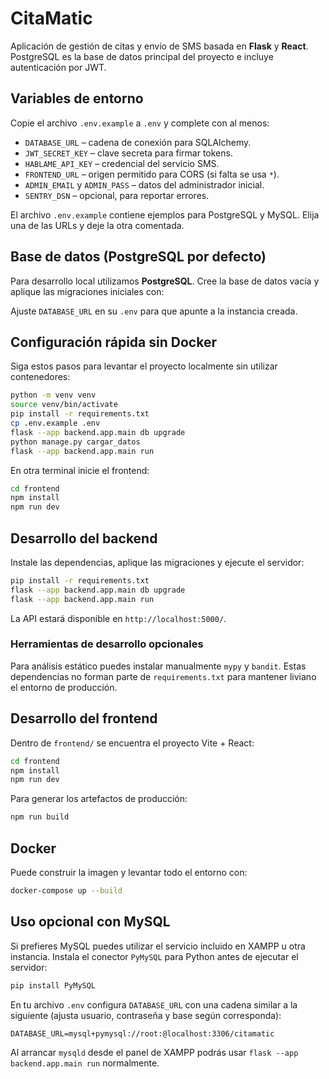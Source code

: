 # CitaMatic

Aplicación de gestión de citas y envío de SMS basada en **Flask** y **React**.
PostgreSQL es la base de datos principal del proyecto e incluye autenticación por JWT.

## Variables de entorno

Copie el archivo `.env.example` a `.env` y complete con al menos:

- `DATABASE_URL` – cadena de conexión para SQLAlchemy.
- `JWT_SECRET_KEY` – clave secreta para firmar tokens.
- `HABLAME_API_KEY` – credencial del servicio SMS.
- `FRONTEND_URL` – origen permitido para CORS (si falta se usa `*`).
- `ADMIN_EMAIL` y `ADMIN_PASS` – datos del administrador inicial.
- `SENTRY_DSN` – opcional, para reportar errores.

El archivo `.env.example` contiene ejemplos para PostgreSQL y MySQL. Elija una de las URLs y deje la otra comentada. 
## Base de datos (PostgreSQL por defecto)

Para desarrollo local utilizamos **PostgreSQL**. Cree la base de datos vacía y
aplique las migraciones iniciales con:


Ajuste `DATABASE_URL` en su `.env` para que apunte a la instancia creada.

## Configuración rápida sin Docker

Siga estos pasos para levantar el proyecto localmente sin utilizar contenedores:

```bash
python -m venv venv
source venv/bin/activate
pip install -r requirements.txt
cp .env.example .env
flask --app backend.app.main db upgrade
python manage.py cargar_datos
flask --app backend.app.main run
```

En otra terminal inicie el frontend:

```bash
cd frontend
npm install
npm run dev
```

## Desarrollo del backend

Instale las dependencias, aplique las migraciones y ejecute el servidor:

```bash
pip install -r requirements.txt
flask --app backend.app.main db upgrade
flask --app backend.app.main run
```

La API estará disponible en `http://localhost:5000/`.

### Herramientas de desarrollo opcionales

Para análisis estático puedes instalar manualmente `mypy` y `bandit`. Estas
dependencias no forman parte de `requirements.txt` para mantener liviano el
entorno de producción.

## Desarrollo del frontend

Dentro de `frontend/` se encuentra el proyecto Vite + React:

```bash
cd frontend
npm install
npm run dev
```

Para generar los artefactos de producción:

```bash
npm run build
```

## Docker

Puede construir la imagen y levantar todo el entorno con:

```bash
docker-compose up --build
```

## Uso opcional con MySQL

Si prefieres MySQL puedes utilizar el servicio incluido en XAMPP u otra
instancia. Instala el conector `PyMySQL` para Python antes de ejecutar el
servidor:

```bash
pip install PyMySQL
```

En tu archivo `.env` configura `DATABASE_URL` con una cadena similar a la
siguiente (ajusta usuario, contraseña y base según corresponda):

```env
DATABASE_URL=mysql+pymysql://root:@localhost:3306/citamatic
```

Al arrancar `mysqld` desde el panel de XAMPP podrás usar `flask --app backend.app.main run` normalmente.

